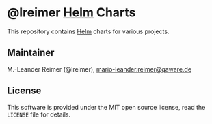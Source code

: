 # @lreimer [Helm](https://helm.sh) Charts

This repository contains [Helm](https://helm.sh) charts for various projects.

## Maintainer

M.-Leander Reimer (@lreimer), <mario-leander.reimer@qaware.de>

## License

This software is provided under the MIT open source license, read the `LICENSE` file for details.
